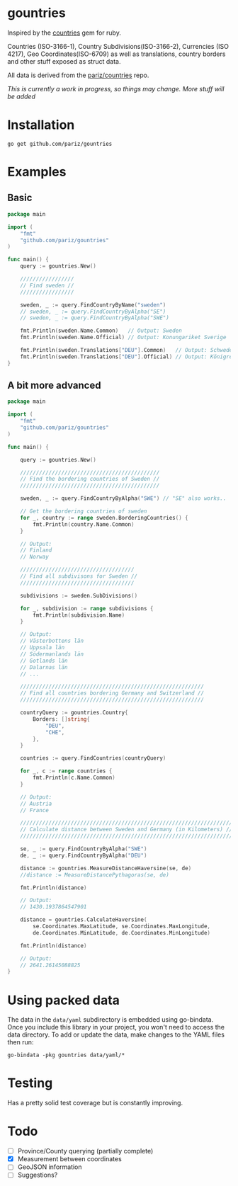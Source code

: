 # gountries

Inspired by the [countries](https://github.com/hexorx/countries) gem for ruby.

Countries (ISO-3166-1), Country Subdivisions(ISO-3166-2), Currencies (ISO 4217), Geo Coordinates(ISO-6709) as well as translations, country borders and other stuff exposed as struct data.

All data is derived from the [pariz/countries](https://github.com/pariz/countries) repo.

*This is currently a work in progress, so things may change. More stuff will be added*

# Installation

```
go get github.com/pariz/gountries
```

# Examples


## Basic
```go
package main

import (
	"fmt"
	"github.com/pariz/gountries"
)

func main() {
	query := gountries.New()

	/////////////////
	// Find sweden //
	/////////////////

	sweden, _ := query.FindCountryByName("sweden")
	// sweden, _ := query.FindCountryByAlpha("SE")
	// sweden, _ := query.FindCountryByAlpha("SWE")

	fmt.Println(sweden.Name.Common)   // Output: Sweden
	fmt.Println(sweden.Name.Official) // Output: Konungariket Sverige

	fmt.Println(sweden.Translations["DEU"].Common)   // Output: Schweden
	fmt.Println(sweden.Translations["DEU"].Official) // Output: Königreich Schweden
}

```
## A bit more advanced
```go
package main

import (
	"fmt"
	"github.com/pariz/gountries"
)

func main() {

	query := gountries.New()

	////////////////////////////////////////////
	// Find the bordering countries of Sweden //
	////////////////////////////////////////////

	sweden, _ := query.FindCountryByAlpha("SWE") // "SE" also works..

	// Get the bordering countries of sweden
	for _, country := range sweden.BorderingCountries() {
		fmt.Println(country.Name.Common)
	}

	// Output:
	// Finland
	// Norway

	////////////////////////////////////
	// Find all subdivisons for Sweden //
	////////////////////////////////////

	subdivisions := sweden.SubDivisions()

	for _, subdivision := range subdivisions {
		fmt.Println(subdivision.Name)
	}

	// Output:
	// Västerbottens län
	// Uppsala län
	// Södermanlands län
	// Gotlands län
	// Dalarnas län
	// ...

	//////////////////////////////////////////////////////////
	// Find all countries bordering Germany and Switzerland //
	//////////////////////////////////////////////////////////

	countryQuery := gountries.Country{
		Borders: []string{
			"DEU",
			"CHE",
		},
	}

	countries := query.FindCountries(countryQuery)

	for _, c := range countries {
		fmt.Println(c.Name.Common)
	}

	// Output:
	// Austria
	// France

	///////////////////////////////////////////////////////////////////
	// Calculate distance between Sweden and Germany (in Kilometers) //
	///////////////////////////////////////////////////////////////////

	se, _ := query.FindCountryByAlpha("SWE")
	de, _ := query.FindCountryByAlpha("DEU")

	distance := gountries.MeasureDistanceHaversine(se, de)
	//distance := MeasureDistancePythagoras(se, de)

	fmt.Println(distance)

	// Output:
	// 1430.1937864547901

	distance = gountries.CalculateHaversine(
		se.Coordinates.MaxLatitude, se.Coordinates.MaxLongitude,
		de.Coordinates.MinLatitude, de.Coordinates.MinLongitude)

	fmt.Println(distance)

	// Output:
	// 2641.26145088825
}

```

# Using packed data

The data in the `data/yaml` subdirectory is embedded using go-bindata.  Once you include this library in your project, you won't need to access the data directory.  To add or update the data, make changes to the YAML files then run:

```
go-bindata -pkg gountries data/yaml/*
```

# Testing

Has a pretty solid test coverage but is constantly improving.

# Todo
- [ ] Province/County querying (partially complete)
- [x] Measurement between coordinates
- [ ] GeoJSON information
- [ ] Suggestions?
